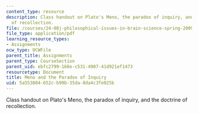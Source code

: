 ```yaml
---
content_type: resource
description: Class handout on Plato's Meno, the paradox of inquiry, and the doctrine
  of recollection.
file: /courses/24-08j-philosophical-issues-in-brain-science-spring-2009/5a553804652cb99b35da8da4c3fe025b_MIT24_08JS09_assn07.pdf
file_type: application/pdf
learning_resource_types:
- Assignments
ocw_type: OCWFile
parent_title: Assignments
parent_type: CourseSection
parent_uid: ebfc2799-166e-c531-4907-41d921ef1473
resourcetype: Document
title: Meno and the Paradox of Inquiry
uid: 5a553804-652c-b99b-35da-8da4c3fe025b
---
```

Class handout on Plato's Meno, the paradox of inquiry, and the doctrine of recollection.

